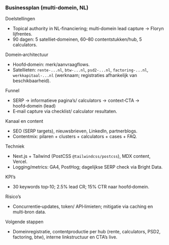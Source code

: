 ### Businessplan (multi‑domein, NL)

Doelstellingen
- Topical authority in NL‑financiering; multi‑domein lead capture → Floryn lijfrentes.
- 90 dagen: 5 satelliet‑domeinen, 60–80 contentstukken/hub, 5 calculators.

Domein‑architectuur
- Hoofd‑domein: merk/aanvraagflows.
- Satellieten: `rente‑...nl`, `btw‑...nl`, `psd2‑...nl`, `factoring‑...nl`, `werkkapitaal‑...nl` (werknaam; registraties afhankelijk van beschikbaarheid).

Funnel
- SERP → informatieve pagina’s/ calculators → context‑CTA → hoofd‑domein (lead)
- E‑mail capture via checklist/ calculator resultaten.

Kanaal en content
- SEO (SERP targets), nieuwsbrieven, LinkedIn, partnerblogs.
- Contentmix: pilaren + clusters + calculators + cases + FAQ.

Techniek
- Next.js + Tailwind (PostCSS `@tailwindcss/postcss`), MDX content, Vercel.
- Logging/metrics: GA4, PostHog; dagelijkse SERP check via Bright Data.

KPI’s
- 30 keywords top‑10; 2.5% lead CR; 15% CTR naar hoofd‑domein.

Risico’s
- Concurrentie‑updates, token/ API‑limieten; mitigatie via caching en multi‑bron data.

Volgende stappen
- Domeinregistratie, contentproductie per hub (rente, calculators, PSD2, factoring, btw), interne linkstructuur en CTA’s live.

